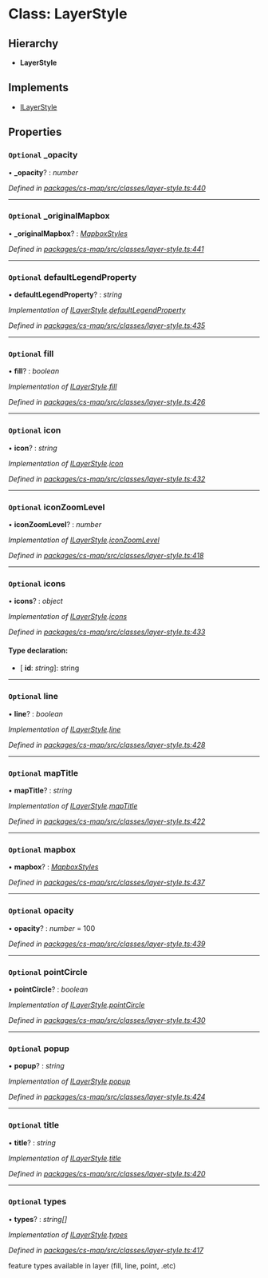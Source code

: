 # Class: LayerStyle

## Hierarchy

* **LayerStyle**

## Implements

* [ILayerStyle](../interfaces/_cs_map_src_classes_layer_style_.ilayerstyle.md)

## Properties

### `Optional` _opacity

• **_opacity**? : *number*

*Defined in [packages/cs-map/src/classes/layer-style.ts:440](https://github.com/TNOCS/csnext/blob/34474da7/packages/cs-map/src/classes/layer-style.ts#L440)*

___

### `Optional` _originalMapbox

• **_originalMapbox**? : *[MapboxStyles](_cs_map_src_classes_layer_style_.mapboxstyles.md)*

*Defined in [packages/cs-map/src/classes/layer-style.ts:441](https://github.com/TNOCS/csnext/blob/34474da7/packages/cs-map/src/classes/layer-style.ts#L441)*

___

### `Optional` defaultLegendProperty

• **defaultLegendProperty**? : *string*

*Implementation of [ILayerStyle](../interfaces/_cs_map_src_classes_layer_style_.ilayerstyle.md).[defaultLegendProperty](../interfaces/_cs_map_src_classes_layer_style_.ilayerstyle.md#optional-defaultlegendproperty)*

*Defined in [packages/cs-map/src/classes/layer-style.ts:435](https://github.com/TNOCS/csnext/blob/34474da7/packages/cs-map/src/classes/layer-style.ts#L435)*

___

### `Optional` fill

• **fill**? : *boolean*

*Implementation of [ILayerStyle](../interfaces/_cs_map_src_classes_layer_style_.ilayerstyle.md).[fill](../interfaces/_cs_map_src_classes_layer_style_.ilayerstyle.md#optional-fill)*

*Defined in [packages/cs-map/src/classes/layer-style.ts:426](https://github.com/TNOCS/csnext/blob/34474da7/packages/cs-map/src/classes/layer-style.ts#L426)*

___

### `Optional` icon

• **icon**? : *string*

*Implementation of [ILayerStyle](../interfaces/_cs_map_src_classes_layer_style_.ilayerstyle.md).[icon](../interfaces/_cs_map_src_classes_layer_style_.ilayerstyle.md#optional-icon)*

*Defined in [packages/cs-map/src/classes/layer-style.ts:432](https://github.com/TNOCS/csnext/blob/34474da7/packages/cs-map/src/classes/layer-style.ts#L432)*

___

### `Optional` iconZoomLevel

• **iconZoomLevel**? : *number*

*Implementation of [ILayerStyle](../interfaces/_cs_map_src_classes_layer_style_.ilayerstyle.md).[iconZoomLevel](../interfaces/_cs_map_src_classes_layer_style_.ilayerstyle.md#optional-iconzoomlevel)*

*Defined in [packages/cs-map/src/classes/layer-style.ts:418](https://github.com/TNOCS/csnext/blob/34474da7/packages/cs-map/src/classes/layer-style.ts#L418)*

___

### `Optional` icons

• **icons**? : *object*

*Implementation of [ILayerStyle](../interfaces/_cs_map_src_classes_layer_style_.ilayerstyle.md).[icons](../interfaces/_cs_map_src_classes_layer_style_.ilayerstyle.md#optional-icons)*

*Defined in [packages/cs-map/src/classes/layer-style.ts:433](https://github.com/TNOCS/csnext/blob/34474da7/packages/cs-map/src/classes/layer-style.ts#L433)*

#### Type declaration:

* \[ **id**: *string*\]: string

___

### `Optional` line

• **line**? : *boolean*

*Implementation of [ILayerStyle](../interfaces/_cs_map_src_classes_layer_style_.ilayerstyle.md).[line](../interfaces/_cs_map_src_classes_layer_style_.ilayerstyle.md#optional-line)*

*Defined in [packages/cs-map/src/classes/layer-style.ts:428](https://github.com/TNOCS/csnext/blob/34474da7/packages/cs-map/src/classes/layer-style.ts#L428)*

___

### `Optional` mapTitle

• **mapTitle**? : *string*

*Implementation of [ILayerStyle](../interfaces/_cs_map_src_classes_layer_style_.ilayerstyle.md).[mapTitle](../interfaces/_cs_map_src_classes_layer_style_.ilayerstyle.md#optional-maptitle)*

*Defined in [packages/cs-map/src/classes/layer-style.ts:422](https://github.com/TNOCS/csnext/blob/34474da7/packages/cs-map/src/classes/layer-style.ts#L422)*

___

### `Optional` mapbox

• **mapbox**? : *[MapboxStyles](_cs_map_src_classes_layer_style_.mapboxstyles.md)*

*Defined in [packages/cs-map/src/classes/layer-style.ts:437](https://github.com/TNOCS/csnext/blob/34474da7/packages/cs-map/src/classes/layer-style.ts#L437)*

___

### `Optional` opacity

• **opacity**? : *number* = 100

*Defined in [packages/cs-map/src/classes/layer-style.ts:439](https://github.com/TNOCS/csnext/blob/34474da7/packages/cs-map/src/classes/layer-style.ts#L439)*

___

### `Optional` pointCircle

• **pointCircle**? : *boolean*

*Implementation of [ILayerStyle](../interfaces/_cs_map_src_classes_layer_style_.ilayerstyle.md).[pointCircle](../interfaces/_cs_map_src_classes_layer_style_.ilayerstyle.md#optional-pointcircle)*

*Defined in [packages/cs-map/src/classes/layer-style.ts:430](https://github.com/TNOCS/csnext/blob/34474da7/packages/cs-map/src/classes/layer-style.ts#L430)*

___

### `Optional` popup

• **popup**? : *string*

*Implementation of [ILayerStyle](../interfaces/_cs_map_src_classes_layer_style_.ilayerstyle.md).[popup](../interfaces/_cs_map_src_classes_layer_style_.ilayerstyle.md#optional-popup)*

*Defined in [packages/cs-map/src/classes/layer-style.ts:424](https://github.com/TNOCS/csnext/blob/34474da7/packages/cs-map/src/classes/layer-style.ts#L424)*

___

### `Optional` title

• **title**? : *string*

*Implementation of [ILayerStyle](../interfaces/_cs_map_src_classes_layer_style_.ilayerstyle.md).[title](../interfaces/_cs_map_src_classes_layer_style_.ilayerstyle.md#optional-title)*

*Defined in [packages/cs-map/src/classes/layer-style.ts:420](https://github.com/TNOCS/csnext/blob/34474da7/packages/cs-map/src/classes/layer-style.ts#L420)*

___

### `Optional` types

• **types**? : *string[]*

*Implementation of [ILayerStyle](../interfaces/_cs_map_src_classes_layer_style_.ilayerstyle.md).[types](../interfaces/_cs_map_src_classes_layer_style_.ilayerstyle.md#optional-types)*

*Defined in [packages/cs-map/src/classes/layer-style.ts:417](https://github.com/TNOCS/csnext/blob/34474da7/packages/cs-map/src/classes/layer-style.ts#L417)*

feature types available in layer (fill, line, point, .etc)

